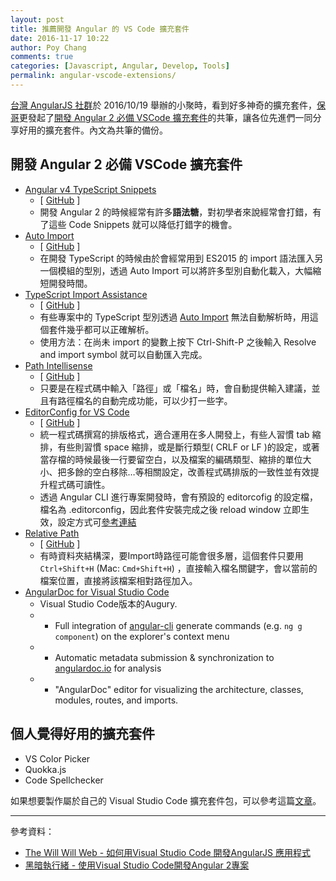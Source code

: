 ```yaml
---
layout: post
title: 推薦開發 Angular 的 VS Code 擴充套件
date: 2016-11-17 10:22
author: Poy Chang
comments: true
categories: [Javascript, Angular, Develop, Tools]
permalink: angular-vscode-extensions/
---
```


[台灣 AngularJS 社群](https://www.facebook.com/groups/Angular2.tw/)於 2016/10/19 舉辦的小聚時，看到好多神奇的擴充套件，[保哥](http://blog.miniasp.com)更發起了[開發 Angular 2 必備 VSCode 擴充套件](https://paper.dropbox.com/doc/-Angular-2-VSCode--Kh2w3saOyZtJSHawFoBem)的共筆，讓各位先進們一同分享好用的擴充套件。內文為共筆的備份。

## 開發 Angular 2 必備 VSCode 擴充套件

* [Angular v4 TypeScript Snippets](https://marketplace.visualstudio.com/items?itemName=johnpapa.Angular2)
    * [ [GitHub](https://github.com/johnpapa/vscode-angular-snippets) ]
    * 開發 Angular 2 的時候經常有許多**語法糖**，對初學者來說經常會打錯，有了這些 Code Snippets 就可以降低打錯字的機會。
* [Auto Import](https://marketplace.visualstudio.com/items?itemName=steoates.autoimport)
    * [ [GitHub](https://github.com/soates/Auto-Import) ]
    * 在開發 TypeScript 的時候由於會經常用到 ES2015 的 import 語法匯入另一個模組的型別，透過 Auto Import 可以將許多型別自動化載入，大幅縮短開發時間。
* [TypeScript Import Assistance](https://marketplace.visualstudio.com/items?itemName=Sammons.ts-import-assistance)
    * [ [GitHub](https://github.com/Sammons/ts-import-assistance) ]
    * 有些專案中的 TypeScript 型別透過 [Auto Import](https://marketplace.visualstudio.com/items?itemName=steoates.autoimport) 無法自動解析時，用這個套件幾乎都可以正確解析。
    * 使用方法：在尚未 import 的變數上按下 Ctrl-Shift-P 之後輸入 Resolve and import symbol 就可以自動匯入完成。
* [Path Intellisense](https://marketplace.visualstudio.com/items?itemName=christian-kohler.path-intellisense)
    * [ [GitHub](https://github.com/ChristianKohler/PathIntellisense) ]
    * 只要是在程式碼中輸入「路徑」或「檔名」時，會自動提供輸入建議，並且有路徑檔名的自動完成功能，可以少打一些字。
* [EditorConfig for VS Code](https://marketplace.visualstudio.com/items?itemName=EditorConfig.EditorConfig)
    * [ [GitHub](https://github.com/editorconfig/editorconfig-vscode) ]
    * 統一程式碼撰寫的排版格式，適合運用在多人開發上，有些人習慣 tab 縮排，有些則習慣 space 縮排，或是斷行類型( CRLF or LF )的設定，或著當存檔的時候最後一行要留空白，以及檔案的編碼類型、縮排的單位大小、把多餘的空白移除…等相關設定，改善程式碼排版的一致性並有效提升程式碼可讀性。
    * 透過 Angular CLI 進行專案開發時，會有預設的 editorcofig 的設定檔，檔名為 .editorconfig，因此套件安裝完成之後 reload window 立即生效，設定方式可[參考連結](http://editorconfig.org/#overview)
* [Relative Path](https://marketplace.visualstudio.com/items?itemName=jakob101.RelativePath)
    * [ [GitHub](https://github.com/jakob101/RelativePath) ]
    * 有時資料夾結構深，要Import時路徑可能會很多層，這個套件只要用`Ctrl+Shift+H` (Mac: `Cmd+Shift+H`) ，直接輸入檔名關鍵字，會以當前的檔案位置，直接將該檔案相對路徑加入。
* [AngularDoc for Visual Studio Code](https://marketplace.visualstudio.com/items?itemName=AngularDoc.angulardoc-vscode&showReviewDialog=true) 
    * Visual Studio Code版本的Augury. 
    * - Full integration of [angular-cli](https://github.com/angular/angular-cli) generate commands (e.g. `ng g component`) on the explorer's context menu
    * - Automatic metadata submission & synchronization to [angulardoc.io](http://angulardoc.io/) for analysis
    * - "AngularDoc" editor for visualizing the architecture, classes, modules, routes, and imports.

## 個人覺得好用的擴充套件

* VS Color Picker
* Quokka.js
* Code Spellchecker

如果想要製作屬於自己的 Visual Studio Code 擴充套件包，可以參考這篇[文章](../build-vscode-extension/)。

----------

參考資料：

* [The Will Will Web - 如何用Visual Studio Code 開發AngularJS 應用程式](http://blog.miniasp.com/post/2015/06/07/Using-Visual-Studio-Code-with-AngularJS.aspx)
* [黑暗執行緒 - 使用Visual Studio Code開發Angular 2專案](http://blog.darkthread.net/post-2016-09-16-vscode-ng2-tutorial.aspx)
